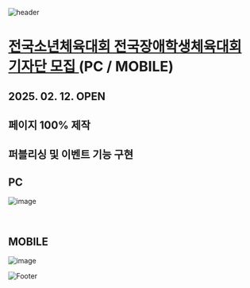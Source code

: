 ![header](https://capsule-render.vercel.app/api?type=wave&color=auto&height=150&section=header&text=2025.%2002.%2006%20-%2002.%2007&fontSize=60)

# <a href="https://onlinepage.co.kr/2025nsgn/reporter.php"> 전국소년체육대회 전국장애학생체육대회 <br> 기자단 모집 </a> (PC / MOBILE)
## 2025. 02. 12. OPEN
## 페이지 100% 제작 <br>
## 퍼블리싱 및 이벤트 기능 구현

## PC
![image](https://github.com/user-attachments/assets/3b22b4c7-e067-41e4-b505-77fc36aa9666)

 <br>

## MOBILE
![image](https://github.com/user-attachments/assets/db4f0281-3352-41bb-87f7-50899b818e4f)



![Footer](https://capsule-render.vercel.app/api?type=waving&color=auto&height=200&section=footer)










